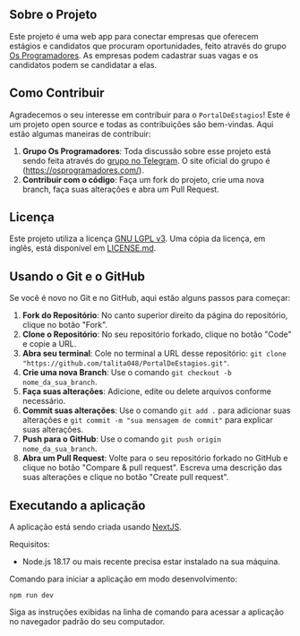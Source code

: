 ## Sobre o Projeto

Este projeto é uma web app para conectar empresas que oferecem estágios e candidatos que procuram oportunidades, feito através do grupo [Os Programadores](https://osprogramadores.com). As empresas podem cadastrar suas vagas e os candidatos podem se candidatar a elas.

## Como Contribuir

Agradecemos o seu interesse em contribuir para o `PortalDeEstagios`! Este é um projeto open source e todas as contribuições são bem-vindas. Aqui estão algumas maneiras de contribuir:

1. **Grupo Os Programadores**: Toda discussão sobre esse projeto está sendo feita através do [grupo no Telegram](https://t.me/osprogramadores). O site oficial do grupo é (https://osprogramadores.com/).
2. **Contribuir com o código**: Faça um fork do projeto, crie uma nova branch, faça suas alterações e abra um Pull Request.

## Licença

Este projeto utiliza a licença [GNU LGPL v3](https://www.gnu.org/licenses/lgpl-3.0.en.html). Uma cópia da licença, em inglês, está disponível em [LICENSE.md](LICENSE.md).

## Usando o Git e o GitHub

Se você é novo no Git e no GitHub, aqui estão alguns passos para começar:

1. **Fork do Repositório**: No canto superior direito da página do repositório, clique no botão "Fork".
2. **Clone o Repositório**: No seu repositório forkado, clique no botão "Code" e copie a URL.
3. **Abra seu terminal**: Cole no terminal a URL desse repositório: `git clone "https://github.com/talita048/PortalDeEstagios.git"`.
4. **Crie uma nova Branch**: Use o comando `git checkout -b nome_da_sua_branch`.
5. **Faça suas alterações**: Adicione, edite ou delete arquivos conforme necessário.
6. **Commit suas alterações**: Use o comando `git add .` para adicionar suas alterações e `git commit -m "sua mensagem de commit"` para explicar suas alterações.
7. **Push para o GitHub**: Use o comando `git push origin nome_da_sua_branch`.
8. **Abra um Pull Request**: Volte para o seu repositório forkado no GitHub e clique no botão "Compare & pull request". Escreva uma descrição das suas alterações e clique no botão "Create pull request".

## Executando a aplicação

A aplicação está sendo criada usando [NextJS](https://nextjs.org/).

Requisitos:

* Node.js 18.17 ou mais recente precisa estar instalado na sua máquina.

Comando para iniciar a aplicação em modo desenvolvimento:

```npm run dev```

Siga as instruções exibidas na linha de comando para acessar a aplicação no navegador padrão do seu computador.
